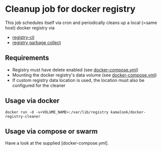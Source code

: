# Cleanup job for docker registry
This job schedules itself via cron and periodically cleans up a local (=same host) docker registry via
- [registry-cli](https://github.com/andrey-pohilko/registry-cli)
- [registry garbage collect](https://docs.docker.com/registry/garbage-collection/)

## Requirements
- Registry must have delete enabled (see [docker-compose.yml](docker-compose.yml))
- Mounting the docker registry's data volume (see [docker-compose.yml](docker-compose.yml))
- If custom registry data location is used, the location must also be configured for the cleaner

## Usage via docker
```
docker run -d -v<VOLUME_NAME>:/var/lib/registry kamalook/docker-registry-cleaner
```

## Usage via compose or swarm
Have a look at the supplied [docker-compose.yml].
